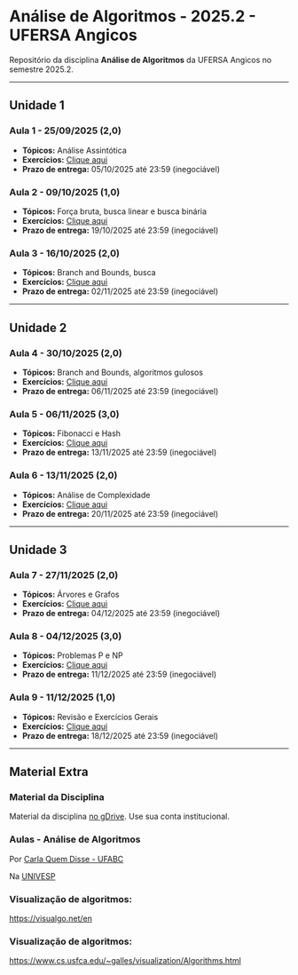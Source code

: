 # Análise de Algoritmos - 2025.2 - UFERSA Angicos

Repositório da disciplina **Análise de Algoritmos** da UFERSA Angicos no semestre 2025.2.

---

## Unidade 1

### Aula 1 - 25/09/2025 (2,0)
- **Tópicos:** Análise Assintótica
- **Exercícios:** [Clique aqui](unidade1/aula1)
- **Prazo de entrega:** 05/10/2025 até 23:59 (inegociável)

### Aula 2 - 09/10/2025 (1,0)
- **Tópicos:** Força bruta, busca linear e busca binária
- **Exercícios:** [Clique aqui](unidade1/aula2)
- **Prazo de entrega:** 19/10/2025 até 23:59 (inegociável)

### Aula 3 - 16/10/2025 (2,0)
- **Tópicos:** Branch and Bounds, busca
- **Exercícios:** [Clique aqui](unidade1/aula3)
- **Prazo de entrega:** 02/11/2025 até 23:59 (inegociável)

---

## Unidade 2

### Aula 4 - 30/10/2025 (2,0)
- **Tópicos:** Branch and Bounds, algoritmos gulosos
- **Exercícios:** [Clique aqui](unidade1/aula4)
- **Prazo de entrega:** 06/11/2025 até 23:59 (inegociável)

### Aula 5 - 06/11/2025 (3,0)
- **Tópicos:** Fibonacci e Hash
- **Exercícios:** [Clique aqui](unidade2/aula5)
- **Prazo de entrega:** 13/11/2025 até 23:59 (inegociável)

### Aula 6 - 13/11/2025 (2,0)
- **Tópicos:** Análise de Complexidade
- **Exercícios:** [Clique aqui](unidade2/aula6)
- **Prazo de entrega:** 20/11/2025 até 23:59 (inegociável)

---

## Unidade 3

### Aula 7 - 27/11/2025 (2,0)
- **Tópicos:** Árvores e Grafos
- **Exercícios:** [Clique aqui](unidade3/aula7)
- **Prazo de entrega:** 04/12/2025 até 23:59 (inegociável)

### Aula 8 - 04/12/2025 (3,0)
- **Tópicos:** Problemas P e NP
- **Exercícios:** [Clique aqui](unidade3/aula8)
- **Prazo de entrega:** 11/12/2025 até 23:59 (inegociável)

### Aula 9 - 11/12/2025 (1,0)
- **Tópicos:** Revisão e Exercícios Gerais
- **Exercícios:** [Clique aqui](unidade3/aula9)
- **Prazo de entrega:** 18/12/2025 até 23:59 (inegociável)

---

## Material Extra

### Material da Disciplina

Material da disciplina [no gDrive](https://drive.google.com/open?id=18zo72s1Jhv8IbED_gvbLMD9umGDsjFZ2). Use sua conta institucional.

### Aulas - Análise de Algoritmos

Por [Carla Quem Disse - UFABC](https://www.youtube.com/playlist?list=PLncEdvQ20-mgGanwuFczm-4IwIdIcIiha)

Na [UNIVESP](https://www.youtube.com/playlist?list=PLxI8Can9yAHf0301dOCgw8a2U_G3UcOjh)

### Visualização de algoritmos:
https://visualgo.net/en

### Visualização de algoritmos:
https://www.cs.usfca.edu/~galles/visualization/Algorithms.html